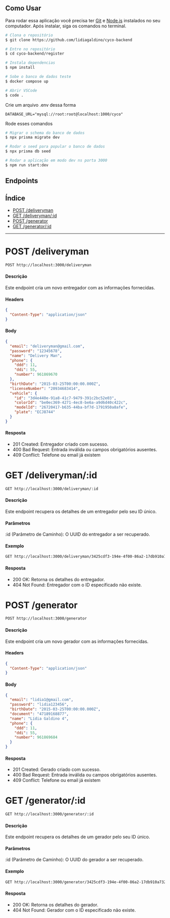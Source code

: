 ## Como Usar

Para rodar essa aplicação você precisa ter [Git](https://git-scm.com) e [Node.js](https://nodejs.org/en/download/) instalados no seu computador. Após instalar, siga os comandos no terminal.

```bash
# Clona o repositório
$ git clone https://github.com/lidiagaldino/cyco-backend

# Entre no repositório
$ cd cyco-backend/register

# Instala dependencias
$ npm install

# Sobe o banco de dados teste
$ docker compose up

# Abrir VSCode
$ code .
```

Crie um arquivo .env dessa forma

```.env
DATABASE_URL="mysql://root:root@localhost:1000/cyco"
```

Rode esses comandos

```bash
# Migrar o schema do banco de dados
$ npx prisma migrate dev

# Rodar o seed para popular o banco de dados
$ npx prisma db seed

# Rodar a aplicação em modo dev ns porta 3000
$ npm run start:dev
```

## Endpoints

## Índice
- [POST /deliveryman](#post-deliveryman)
- [GET /deliveryman/:id](#get-deliverymanid)
- [POST /generator](#post-generator)
- [GET /generator/:id](#get-generatorid)
---

# POST /deliveryman

```bash
POST http://localhost:3000/deliveryman
```
#### Descrição
Este endpoint cria um novo entregador com as informações fornecidas.

#### Headers
```json
{
  "Content-Type": "application/json"
}
```


#### Body
```json
{
  "email": "deliveryman@gmail.com",
  "password": "12345678",
  "name": "Delivery Man",
  "phone": {
    "ddd": 11,
    "ddi": 55,
    "number": 961869670
  },
  "birthDate": "2015-03-25T00:00:00.000Z",
  "licenseNumber": "20934683414",
  "vehicle": {
    "id": "3d4e440e-91a8-41c7-9479-391c2bc52e03",
    "colorId": "be0ec369-4271-4ec8-be6a-a9d6d40c422c",
    "modelId": "26720417-b635-44ba-bf7d-1791950a8afe",
    "plate": "ECJ8744"
  }
}
```

#### Resposta
- 201 Created: Entregador criado com sucesso.
- 400 Bad Request: Entrada inválida ou campos obrigatórios ausentes.
- 409 Conflict: Telefone ou email já existem

# GET /deliveryman/:id
```bash
GET http://localhost:3000/deliveryman/:id
```

#### Descrição
Este endpoint recupera os detalhes de um entregador pelo seu ID único.

#### Parâmetros
:id (Parâmetro de Caminho): O UUID do entregador a ser recuperado.

#### Exemplo
```bash
GET http://localhost:3000/deliveryman/3425cdf3-194e-4f00-86a2-17db910a732e
```

#### Resposta
- 200 OK: Retorna os detalhes do entregador.
- 404 Not Found: Entregador com o ID especificado não existe.

# POST /generator

```bash
POST http://localhost:3000/generator
```
#### Descrição
Este endpoint cria um novo gerador com as informações fornecidas.

#### Headers
```json
{
  "Content-Type": "application/json"
}
```


#### Body
```json
{
  "email": "lidia1@gmail.com",
  "password": "lidia123456",
  "birthDate": "2015-03-25T00:00:00.000Z",
  "document": "47189168877",
  "name": "Lídia Galdino 4",
  "phone": {
    "ddd": 11,
    "ddi": 55,
    "number": 961869684
  }
}
```

#### Resposta
- 201 Created: Gerado criado com sucesso.
- 400 Bad Request: Entrada inválida ou campos obrigatórios ausentes.
- 409 Conflict: Telefone ou email já existem

# GET /generator/:id
```bash
GET http://localhost:3000/generator/:id
```

#### Descrição
Este endpoint recupera os detalhes de um gerador pelo seu ID único.

#### Parâmetros
:id (Parâmetro de Caminho): O UUID do gerador a ser recuperado.

#### Exemplo
```bash
GET http://localhost:3000/generator/3425cdf3-194e-4f00-86a2-17db910a732e
```

#### Resposta
- 200 OK: Retorna os detalhes do gerador.
- 404 Not Found: Gerador com o ID especificado não existe.
